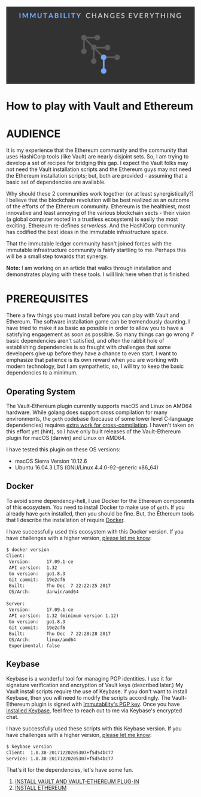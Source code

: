 ![Immutability](/docs/tagline.png?raw=true "Changes Everything")

How to play with Vault and Ethereum
=================

# AUDIENCE

It is my experience that the Ethereum community and the community that uses HashiCorp tools (like Vault) are nearly disjoint sets. So, I am trying to develop a set of recipes for bridging this gap. I expect the Vault folks may not need the Vault installation scripts and the Ethereum guys may not need the Ethereum installation scripts; but, both are provided - assuming that a basic set of dependencies are available.

Why should these 2 communities work together (or at least synergistically?) I believe that the blockchain revolution will be best realized as an outcome of the efforts of the Ethereum community. Ethereum is the healthiest, most innovative and least annoying of the various blockchain sects - their vision (a global computer rooted in a trustless ecosystem) is easily the most exciting. Ethereum re-defines *serverless*. And the HashiCorp community has codified the best ideas in the immutable infrastructure space.

That the immutable ledger community hasn't joined forces with the immutable infrastructure community is fairly startling to me. Perhaps this will be a small step towards that synergy.

**Note:** I am working on an article that walks through installation and demonstrates playing with these tools. I will link here when that is finished.

# PREREQUISITES

There a few things you must install before you can play with Vault and Ethereum. The software installation game can be tremendously daunting. I have tried to make it as basic as possible in order to allow you to have a satisfying engagement as soon as possible. So many things can go wrong if basic dependencies aren't satisfied, and often the rabbit hole of establishing dependencies is so fraught with challenges that some developers give up before they have a chance to even start. I want to emphasize that patience is its own reward when you are working with modern technology, but I am sympathetic, so, I will try to keep the basic dependencies to a minimum.


## Operating System

The Vault-Ethereum plugin currently supports macOS and Linux on AMD64 hardware. While golang does support cross compilation for many environments, the `geth` codebase (because of some lower level C-language dependencies) requires [extra work for cross-compilation](https://github.com/ethereum/go-ethereum/wiki/Cross-compiling-Ethereum). I haven't taken on this effort yet (hint), so I have only built releases of the Vault-Ethereum plugin for macOS (darwin) and Linux on AMD64.

I have tested this plugin on these OS versions:

* macOS Sierra Version 10.12.6
* Ubuntu 16.04.3 LTS (GNU/Linux 4.4.0-92-generic x86_64)

## Docker

To avoid some dependency-hell, I use Docker for the Ethereum components of this ecosystem. You need to install Docker to make use of `geth`. If you already have `geth` installed, then you should be fine. But, the Ethereum tools that I describe the installation of require [Docker](https://docs.docker.com/engine/installation/).

I have successfully used this ecosystem with this Docker version. If you have challenges with a higher version, [please let me know](mailto:jeff@immutability.io):

```
$ docker version
Client:
 Version:      17.09.1-ce
 API version:  1.32
 Go version:   go1.8.3
 Git commit:   19e2cf6
 Built:        Thu Dec  7 22:22:25 2017
 OS/Arch:      darwin/amd64

Server:
 Version:      17.09.1-ce
 API version:  1.32 (minimum version 1.12)
 Go version:   go1.8.3
 Git commit:   19e2cf6
 Built:        Thu Dec  7 22:28:28 2017
 OS/Arch:      linux/amd64
 Experimental: false
```

## Keybase

Keybase is a wonderful tool for managing PGP identities. I use it for signature verification and encryption of Vault keys (described later.) My Vault install scripts require the use of Keybase. If you don't want to install Keybase, then you will need to modify the scripts accordingly. The Vault-Ethereum plugin is signed with [Immutability's PGP key](https://keybase.io/immutability). Once you have [installed Keybase](https://keybase.io/download), feel free to reach out to me via Keybase's encrypted chat.

I have successfully used these scripts with this Keybase version. If you have challenges with a higher version, [please let me know](mailto:jeff@immutability.io):

```
$ keybase version
Client:  1.0.38-20171220205307+f5d54bc77
Service: 1.0.38-20171220205307+f5d54bc77
```

That's it for the dependencies, let's have some fun.

1. [INSTALL VAULT AND VAULT-ETHEREUM PLUG-IN](./VAULT.md)
1. [INSTALL ETHEREUM](./ETHEREUM.md)
